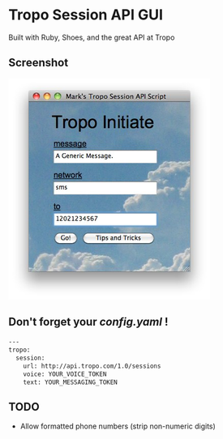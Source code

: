 Tropo Session API GUI
=====================
Built with Ruby, Shoes, and the great API at Tropo

Screenshot
----------
![GUI Screenshot](screenshot.jpg)

Don't forget your _config.yaml_ !
---------------------------------
	---
	tropo:
	  session:
	    url: http://api.tropo.com/1.0/sessions
	    voice: YOUR_VOICE_TOKEN
	    text: YOUR_MESSAGING_TOKEN
	
TODO
----
* Allow formatted phone numbers (strip non-numeric digits)